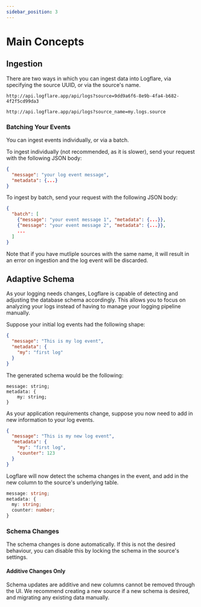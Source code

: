 ```yaml
---
sidebar_position: 3
---
```


# Main Concepts

## Ingestion

There are two ways in which you can ingest data into Logflare, via specifying the source UUID, or via the source's name.

```
http://api.logflare.app/api/logs?source=9dd9a6f6-8e9b-4fa4-b682-4f2f5cd99da3

http://api.logflare.app/api/logs?source_name=my.logs.source
```

### Batching Your Events

You can ingest events individually, or via a batch.

To ingest individually (not recommended, as it is slower), send your request with the following JSON body:

```json
{
  "message": "your log event message",
  "metadata": {...}
}
```

To ingest by batch, send your request with the following JSON body:

```json
{
  "batch": [
    {"message": "your event message 1", "metadata": {...}},
    {"message": "your event message 2", "metadata": {...}},
    ...
  ]
}
```

Note that if you have mutliple sources with the same name, it will result in an error on ingestion and the log event will be discarded.

## Adaptive Schema

As your logging needs changes, Logflare is capable of detecting and adjusting the database schema accordingly. This allows you to focus on analyzing your logs instead of having to manage your logging pipeline manually.

Suppose your initial log events had the following shape:

```json
{
  "message": "This is my log event",
  "metadata": {
    "my": "first log"
  }
}
```

The generated schema would be the following:

```
message: string;
metadata: {
    my: string;
}
```

As your application requirements change, suppose you now need to add in new information to your log events.

```json
{
  "message": "This is my new log event",
  "metadata": {
    "my": "first log",
    "counter": 123
  }
}
```

Logflare will now detect the schema changes in the event, and add in the new column to the source's underlying table.

```ts
message: string;
metadata: {
  my: string;
  counter: number;
}
```

### Schema Changes

The schema changes is done automatically. If this is not the desired behaviour, you can disable this by locking the schema in the source's settings.

#### Additive Changes Only

Schema updates are additive and new columns cannot be removed through the UI. We recommend creating a new source if a new schema is desired, and migrating any existing data manually.
